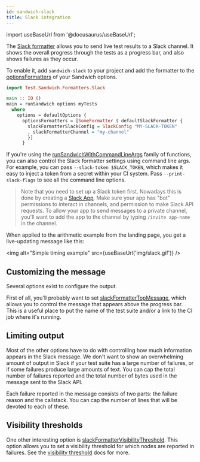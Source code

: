 ```yaml
---
id: sandwich-slack
title: Slack integration
---
```


import useBaseUrl from '@docusaurus/useBaseUrl';

The [Slack formatter](http://hackage.haskell.org/package/sandwich-slack) allows you to send live test results to a Slack channel. It shows the overall progress through the tests as a progress bar, and also shows failures as they occur.

To enable it, add `sandwich-slack` to your project and add the formatter to the [optionsFormatters](http://hackage.haskell.org/package/sandwich/docs/Test-Sandwich-Options.html#v:optionsFormatters) of your Sandwich options.

```haskell
import Test.Sandwich.Formatters.Slack

main :: IO ()
main = runSandwich options myTests
  where
    options = defaultOptions {
      optionsFormatters = [SomeFormatter $ defaultSlackFormatter {
        slackFormatterSlackConfig = SlackConfig "MY-SLACK-TOKEN"
        , slackFormatterChannel = "my-channel"
        }]
      }
```

If you're using the [runSandwichWithCommandLineArgs](http://hackage.haskell.org/package/sandwich/docs/Test-Sandwich.html#v:runSandwichWithCommandLineArgs) family of functions, you can also control the Slack formatter settings using command line args. For example, you can pass `--slack-token $SLACK_TOKEN`, which makes it easy to inject a token from a secret within your CI system. Pass `--print-slack-flags` to see all the command line options.

> Note that you need to set up a Slack token first. Nowadays this is done by creating a [Slack App](https://api.slack.com/apps). Make sure your app has "bot" permissions to interact in channels, and permission to make Slack API requests. To allow your app to send messages to a private channel, you'll want to add the app to the channel by typing `/invite app-name` in the channel.

When applied to the arithmetic example from the landing page, you get a live-updating message like this:

<img alt="Simple timing example" src={useBaseUrl('img/slack.gif')} />

## Customizing the message

Several options exist to configure the output.

First of all, you'll probably want to set  [slackFormatterTopMessage](http://hackage.haskell.org/package/sandwich-slack/docs/Test-Sandwich-Formatters-Slack.html#v:slackFormatterTopMessage), which allows you to control the message that appears above the progress bar. This is a useful place to put the name of the test suite and/or a link to the CI job where it's running.

## Limiting output

Most of the other options have to do with controlling how much information appears in the Slack message. We don't want to show an overwhelming amount of output in Slack if your test suite has a large number of failures, or if some failures produce large amounts of text. You can cap the total number of failures reported and the total number of bytes used in the message sent to the Slack API.

Each failure reported in the message consists of two parts: the failure reason and the callstack. You can cap the number of lines that will be devoted to each of these.

## Visibility thresholds

One other interesting option is  [slackFormatterVisibilityThreshold](http://hackage.haskell.org/package/sandwich-slack/docs/Test-Sandwich-Formatters-Slack.html#v:slackFormatterVisibilityThreshold). This option allows you to set a visibility threshold for which nodes are reported in failures. See the [visibility threshold](../node_options#visibility-thresholds) docs for more.
